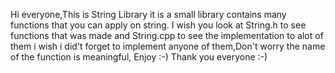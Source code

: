 Hi everyone,This is String Library it is a small library contains many functions that you can apply on string.
I wish you look at String.h to see functions that was made and String.cpp to see the implementation to alot of them i wish i did't forget to implement anyone of them,Don't worry the name of the function is meaningful, Enjoy :-)
Thank you everyone :-)
